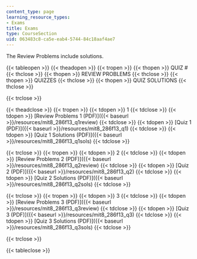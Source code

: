 ```yaml
---
content_type: page
learning_resource_types:
- Exams
title: Exams
type: CourseSection
uid: 063483c8-ca5e-eab4-5744-84c18aaf4ae7
---
```


The Review Problems include solutions.

{{< tableopen >}}
{{< theadopen >}}
{{< tropen >}}
{{< thopen >}}
QUIZ #
{{< thclose >}}
{{< thopen >}}
REVIEW PROBLEMS
{{< thclose >}}
{{< thopen >}}
QUIZZES
{{< thclose >}}
{{< thopen >}}
QUIZ SOLUTIONS
{{< thclose >}}

{{< trclose >}}

{{< theadclose >}}
{{< tropen >}}
{{< tdopen >}}
1
{{< tdclose >}}
{{< tdopen >}}
[Review Problems 1 (PDF)]({{< baseurl >}}/resources/mit8_286f13_q1review)
{{< tdclose >}}
{{< tdopen >}}
[Quiz 1 (PDF)]({{< baseurl >}}/resources/mit8_286f13_q1)
{{< tdclose >}}
{{< tdopen >}}
[Quiz 1 Solutions (PDF)]({{< baseurl >}}/resources/mit8_286f13_q1sols)
{{< tdclose >}}

{{< trclose >}}
{{< tropen >}}
{{< tdopen >}}
2
{{< tdclose >}}
{{< tdopen >}}
[Review Problems 2 (PDF)]({{< baseurl >}}/resources/mit8_286f13_q2review)
{{< tdclose >}}
{{< tdopen >}}
[Quiz 2 (PDF)]({{< baseurl >}}/resources/mit8_286f13_q2)
{{< tdclose >}}
{{< tdopen >}}
[Quiz 2 Solutions (PDF)]({{< baseurl >}}/resources/mit8_286f13_q2sols)
{{< tdclose >}}

{{< trclose >}}
{{< tropen >}}
{{< tdopen >}}
3
{{< tdclose >}}
{{< tdopen >}}
[Review Problems 3 (PDF)]({{< baseurl >}}/resources/mit8_286f13_q3review)
{{< tdclose >}}
{{< tdopen >}}
[Quiz 3 (PDF)]({{< baseurl >}}/resources/mit8_286f13_q3)
{{< tdclose >}}
{{< tdopen >}}
[Quiz 3 Solutions (PDF)]({{< baseurl >}}/resources/mit8_286f13_q3sols)
{{< tdclose >}}

{{< trclose >}}

{{< tableclose >}}